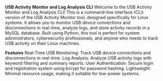 **USB Activity Monitor and Log Analysis CLI**
Welcome to the USB Activity Monitor and Log Analysis CLI! This is a command-line interface (CLI) version of the USB Activity Monitor tool, designed specifically for Linux systems.
It allows you to monitor USB device connections and disconnections in real-time, analyze logs, and store activity records in a MySQL database.
Built using Python, this tool is perfect for system administrators, cybersecurity professionals, and anyone who needs to track USB activity on their Linux machines.


**Features**
Real-Time USB Monitoring: Track USB device connections and disconnections in real-time.
Log Analysis: Analyze USB activity logs with keyword filtering and summary reports.
User Authentication: Secure login and registration system using bcrypt for password hashing.
Lightweight: Minimal resource usage, making it suitable for low-power systems.
